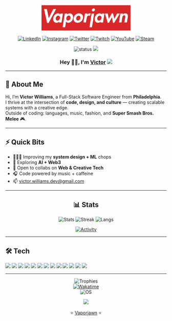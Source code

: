 <!-- Banner -->
<!-- ____   ____                            __
\   \ /   /____  ______   ___________ |__|____ __  _  ______
 \   Y   /\__  \ \____ \ /  _ \_  __ \|  \__  \\ \/ \/ /    \
  \     /  / __ \|  |_> >  <_> )  | \/|  |/ __ \\     /   |  \
   \___/  (____  /   __/ \____/|__/\__|  (____  /\/\_/|___|  /
               \/|__|             \______|    \/           \/  -->
<!-- Banner -->
<div align="center">

<img src="./.vscode/1.png" width="55%"/>

[![LinkedIn](https://img.shields.io/badge/LinkedIn-0e76a8?logo=Linkedin&logoColor=white&style=flat)](https://linkedin.com/in/victorwilliams719)
[![Instagram](https://img.shields.io/badge/Instagram-e4405f?logo=Instagram&logoColor=white&style=flat)](https://instagram.com/Vaporjawn)
[![Twitter](https://img.shields.io/badge/Twitter-1DA1F2?logo=Twitter&logoColor=white&style=flat)](https://twitter.com/Vaporjawn)
[![Twitch](https://img.shields.io/badge/Twitch-6441a5?logo=Twitch&logoColor=white&style=flat)](https://twitch.tv/Vaporjawn)
[![YouTube](https://img.shields.io/badge/YouTube-ff0000?logo=YouTube&logoColor=white&style=flat)](https://www.youtube.com/channel/UCK6-NQMyD3TREhUFU5Ithlg)
[![Steam](https://img.shields.io/badge/Steam-000000?logo=Steam&logoColor=white&style=flat)](https://steamcommunity.com/id/vaporjawn)

![status](https://img.shields.io/badge/Status-Coding-c70000) 
![](https://komarev.com/ghpvc/?username=Vaporjawn&color=blueviolet&label=Visitors)

### Hey 👋🏽, I'm [Victor](https://vaporjawn.github.io) <img src="https://media.giphy.com/media/mGcNjsfWAjY5AEZNw6/giphy.gif" width="40">
</div>

---

## 🚀 About Me
Hi, I’m **Victor Williams**, a Full-Stack Software Engineer from **Philadelphia**.  
I thrive at the intersection of **code, design, and culture** — creating scalable systems with a creative edge.  
Outside of coding: languages, music, fashion, and **Super Smash Bros. Melee** 🎮.  

---

## ⚡ Quick Bits
- 👨🏽‍💻 Improving my **system design + ML** chops  
- 🌱 Exploring **AI + Web3**  
- 👯 Open to collabs on **Web & Creative Tech**  
- 🎧 Code powered by music + caffeine  
- 📫 [victor.williams.dev@gmail.com](mailto:victor.williams.dev@gmail.com)  

---

<div align="center">

## 📊 Stats
![Stats](https://github-readme-stats.vercel.app/api?username=vaporjawn&show_icons=true&theme=radical&hide_border=true&count_private=true)
![Streak](https://github-readme-streak-stats.herokuapp.com?user=Vaporjawn&theme=radical&hide_border=true)
![Langs](https://github-readme-stats.vercel.app/api/top-langs/?username=vaporjawn&layout=compact&theme=radical&hide_border=true)

[![Activity](https://github-readme-activity-graph.vercel.app/graph?username=vaporjawn&theme=react-dark&hide_border=true)](https://github.com/vaporjawn)

</div>

---

## 🛠️ Tech
<code><img height="22" src="https://cdn.jsdelivr.net/gh/devicons/devicon/icons/typescript/typescript-original.svg"></code>
<code><img height="22" src="https://cdn.jsdelivr.net/gh/devicons/devicon/icons/react/react-original.svg"></code>
<code><img height="22" src="https://cdn.jsdelivr.net/gh/devicons/devicon/icons/nodejs/nodejs-original.svg"></code>
<code><img height="22" src="https://cdn.jsdelivr.net/gh/devicons/devicon/icons/dot-net/dot-net-original.svg"></code>
<code><img height="22" src="https://cdn.jsdelivr.net/gh/devicons/devicon/icons/ruby/ruby-original.svg"></code>
<code><img height="22" src="https://cdn.jsdelivr.net/gh/devicons/devicon/icons/csharp/csharp-original.svg"></code>
<code><img height="22" src="https://cdn.jsdelivr.net/gh/devicons/devicon/icons/vuejs/vuejs-original.svg"></code>
<code><img height="22" src="https://cdn.jsdelivr.net/gh/devicons/devicon/icons/graphql/graphql-plain.svg"></code>
<code><img height="22" src="https://cdn.jsdelivr.net/gh/devicons/devicon/icons/cplusplus/cplusplus-original.svg"></code>
<code><img height="22" src="https://cdn.jsdelivr.net/gh/devicons/devicon/icons/python/python-original.svg"></code>
<code><img height="22" src="https://cdn.jsdelivr.net/gh/devicons/devicon/icons/mysql/mysql-original.svg"></code>
<code><img height="22" src="https://cdn.jsdelivr.net/gh/devicons/devicon/icons/git/git-original.svg"></code>
<code><img height="22" src="https://cdn.jsdelivr.net/gh/devicons/devicon/icons/bash/bash-original.svg"></code>

---

<div align="center">

![Trophies](https://github-profile-trophy.vercel.app/?username=vaporjawn&theme=radical&margin-w=6&margin-h=6)  
[![Wakatime](https://wakatime.com/badge/user/a582e39e-ff7e-4474-95bf-f5e003eb3d40.svg)](https://wakatime.com/@a582e39e-ff7e-4474-95bf-f5e003eb3d40)  
![OS](https://img.shields.io/badge/OS-macOS_|_Windows_|_Linux-253469)  

![](https://quotes-github-readme.vercel.app/api?type=horizontal&theme=radical)

⭐ [Vaporjawn](https://github.com/vaporjawn) ⭐

</div>

</div>
